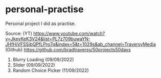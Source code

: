 # personal-practise

Personal project I did as practise.

Source: (YT) https://www.youtube.com/watch?v=JkeyKeK3V24&list=PL7z709buwaYN-JHfHiVFSSibQPfLPro7q&index=5&t=1029s&ab_channel=TraversyMedia
(Github) https://github.com/bradtraversy/50projects50days
1. Blurry Loading (09/09/2022)
2. Slider (09/09/2022)
3. Random Choice Picker (11/09/2022)
